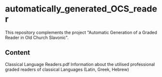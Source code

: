 # automatically_generated_OCS_reader
This repository complements the project "Automatic Generation of a Graded Reader in Old Church Slavonic".


## Content 
Classical Language Readers.pdf 
Information about the utilised professional graded readers of classical Languages (Latin, Greek, Hebrew) 




